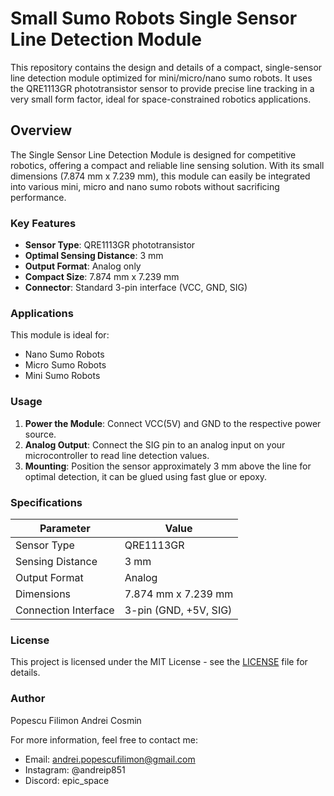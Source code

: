 # Small Sumo Robots Single Sensor Line Detection Module

This repository contains the design and details of a compact, single-sensor line detection module optimized for mini/micro/nano sumo robots. It uses the QRE1113GR phototransistor sensor to provide precise line tracking in a very small form factor, ideal for space-constrained robotics applications.

## Overview

The Single Sensor Line Detection Module is designed for competitive robotics, offering a compact and reliable line sensing solution. With its small dimensions (7.874 mm x 7.239 mm), this module can easily be integrated into various mini, micro and nano sumo robots without sacrificing performance.

### Key Features
- **Sensor Type**: QRE1113GR phototransistor
- **Optimal Sensing Distance**: 3 mm
- **Output Format**: Analog only
- **Compact Size**: 7.874 mm x 7.239 mm
- **Connector**: Standard 3-pin interface (VCC, GND, SIG)

### Applications
This module is ideal for:
- Nano Sumo Robots
- Micro Sumo Robots
- Mini Sumo Robots

### Usage
1. **Power the Module**: Connect VCC(5V) and GND to the respective power source.
2. **Analog Output**: Connect the SIG pin to an analog input on your microcontroller to read line detection values.
3. **Mounting**: Position the sensor approximately 3 mm above the line for optimal detection, it can be glued using fast glue or epoxy.

### Specifications
| Parameter           | Value           |
|---------------------|-----------------|
| Sensor Type         | QRE1113GR       |
| Sensing Distance    | 3 mm            |
| Output Format       | Analog          |
| Dimensions          | 7.874 mm x 7.239 mm |
| Connection Interface| 3-pin (GND, +5V, SIG) |

### License
This project is licensed under the MIT License - see the [LICENSE](LICENSE) file for details.

### Author
Popescu Filimon Andrei Cosmin

For more information, feel free to contact me:
- Email: andrei.popescufilimon@gmail.com
- Instagram: @andreip851
- Discord: epic_space

